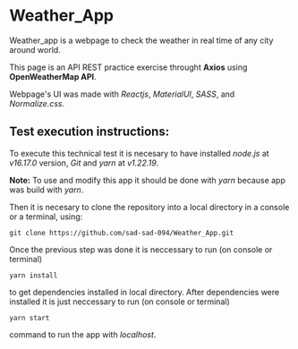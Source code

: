 # Weather_App

Weather_app is a webpage to check the weather in real time of any city around world.

This page is an API REST practice exercise throught **Axios** using **OpenWeatherMap API**.

Webpage's UI was made with _Reactjs_, _MaterialUI_, _SASS_, and _Normalize.css_.

## **Test execution instructions:** 
To execute this technical test it is necesary to have installed _node.js_ at _v16.17.0_ version, _Git_ and _yarn_ at _v1.22.19_.

**Note:** To use and modify this app it should be done with _yarn_ because app was build with _yarn_.

Then it is necesary to clone the repository into a local directory in a console or a terminal, using: 
```
git clone https://github.com/sad-sad-094/Weather_App.git
```
Once the previous step was done it is neccessary to run (on console or terminal) 
```
yarn install
```
to get dependencies installed in local directory. After dependencies were installed it is just neccessary to run (on console or terminal) 
```
yarn start
``` 
command to run the app with _localhost_.
